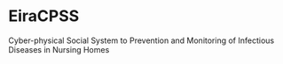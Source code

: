 # EiraCPSS
Cyber-physical Social System to Prevention and Monitoring of Infectious Diseases in Nursing Homes
